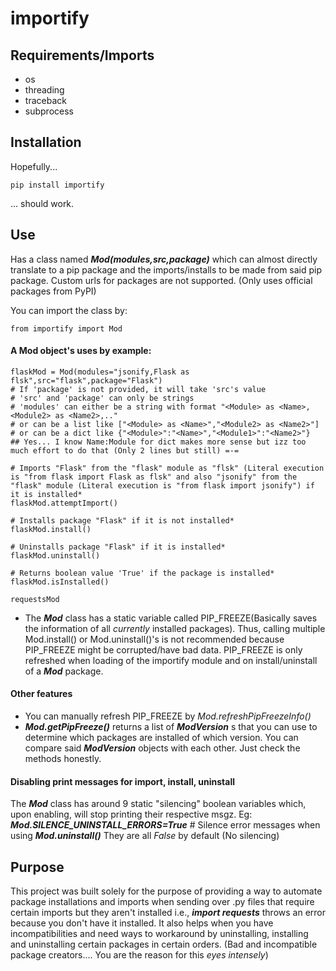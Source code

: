 # importify

## Requirements/Imports
- os
- threading
- traceback
- subprocess

## Installation
Hopefully...
```
pip install importify
```
... should work.

## Use
Has a class named _**Mod(modules,src,package)**_ which can almost directly translate to a pip package and the imports/installs to be made from said pip package. Custom urls for packages are not supported. (Only uses official packages from PyPI)

You can import the class by:
```
from importify import Mod
```

#### A **Mod** object's uses by example:
```
flaskMod = Mod(modules="jsonify,Flask as flsk",src="flask",package="Flask")
# If 'package' is not provided, it will take 'src's value
# 'src' and 'package' can only be strings
# 'modules' can either be a string with format "<Module> as <Name>,<Module2> as <Name2>,.."
# or can be a list like ["<Module> as <Name>","<Module2> as <Name2>"]
# or can be a dict like {"<Module>":"<Name>","<Module1>":"<Name2>"}
## Yes... I know Name:Module for dict makes more sense but izz too much effort to do that (Only 2 lines but still) =-=

# Imports "Flask" from the "flask" module as "flsk" (Literal execution is "from flask import Flask as flsk" and also "jsonify" from the "flask" module (Literal execution is "from flask import jsonify") if it is installed*
flaskMod.attemptImport()

# Installs package "Flask" if it is not installed*
flaskMod.install()

# Uninstalls package "Flask" if it is installed*
flaskMod.uninstall()

# Returns boolean value 'True' if the package is installed*
flaskMod.isInstalled()

requestsMod
```
* The _**Mod**_ class has a static variable called PIP_FREEZE(Basically saves the information of all *currently* installed packages). Thus, calling multiple Mod.install() or Mod.uninstall()'s is not recommended because PIP_FREEZE might be corrupted/have bad data.
PIP_FREEZE is only refreshed when loading of the importify module and on install/uninstall of a _**Mod**_ package.

#### Other features
- You can manually refresh PIP_FREEZE by *Mod.refreshPipFreezeInfo()*
- _**Mod.getPipFreeze()**_ returns a list of _**ModVersion**_ s that you can use to determine which packages are installed of which version. You can compare said _**ModVersion**_ objects with each other. Just check the methods honestly.

#### Disabling print messages for import, install, uninstall
The _**Mod**_ class has around 9 static "silencing" boolean variables which, upon enabling, will stop printing their respective msgz.
Eg: _**Mod.SILENCE_UNINSTALL_ERRORS=True**_ # Silence error messages when using _**Mod.uninstall()**_
They are all _False_ by default (No silencing)

## Purpose
This project was built solely for the purpose of providing a way to automate package installations and imports when sending over .py files that require certain imports but they aren't installed i.e., _**import requests**_ throws an error because you don't have it installed.
It also helps when you have incompatibilities and need ways to workaround by uninstalling, installing and uninstalling certain packages in certain orders.
(Bad and incompatible package creators.... You are the reason for this *eyes intensely*)
